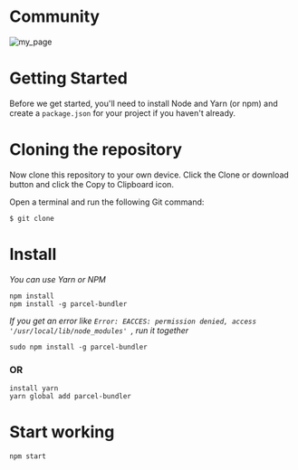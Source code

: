 # Community
![my_page](https://user-images.githubusercontent.com/50973005/103971945-35e10c80-51af-11eb-8e5e-7588ff1913f3.jpg)

# Getting Started
Before we get started, you'll need to install Node and Yarn (or npm) and create a ```package.json``` for your project if you haven't already.

# Cloning the repository
Now clone this repository to your own device. Click the Clone or download button and click the Copy to Clipboard icon.

Open a terminal and run the following Git command:

    $ git clone

# Install
_You can use Yarn or NPM_

    npm install
    npm install -g parcel-bundler
_If you get an error like ```Error: EACCES: permission denied, access '/usr/local/lib/node_modules' ```, run it together_

    sudo npm install -g parcel-bundler
### OR
    install yarn
    yarn global add parcel-bundler
    
# Start working
    npm start
